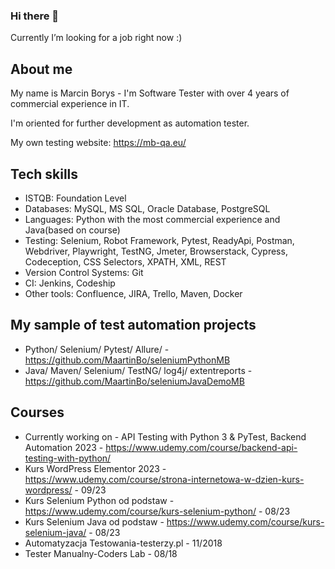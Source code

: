 ### Hi there 👋
Currently I’m looking for a job right now :)

## About me
My name is Marcin Borys - I'm Software Tester with over 4 years of commercial experience in IT.

I'm oriented for further development as automation tester.

My own testing website: https://mb-qa.eu/


## Tech skills

* ISTQB: Foundation Level 
* Databases: MySQL, MS SQL, Oracle Database, PostgreSQL
* Languages: Python with the most commercial experience and Java(based on course)
* Testing: Selenium, Robot Framework, Pytest, ReadyApi, Postman, Webdriver, Playwright, TestNG, Jmeter, Browserstack, Cypress, Codeception, CSS Selectors, XPATH, XML, REST
* Version Control Systems: Git
* CI: Jenkins, Codeship
* Other tools: Confluence, JIRA, Trello, Maven, Docker 


## My sample of test automation projects

* Python/ Selenium/ Pytest/ Allure/ - https://github.com/MaartinBo/seleniumPythonMB 
* Java/ Maven/ Selenium/ TestNG/ log4j/ extentreports - https://github.com/MaartinBo/seleniumJavaDemoMB

## Courses 
* Currently working on - API Testing with Python 3 & PyTest, Backend Automation 2023 - https://www.udemy.com/course/backend-api-testing-with-python/  
* Kurs WordPress Elementor 2023 - https://www.udemy.com/course/strona-internetowa-w-dzien-kurs-wordpress/ - 09/23
* Kurs Selenium Python od podstaw -https://www.udemy.com/course/kurs-selenium-python/ - 08/23
* Kurs Selenium Java od podstaw - https://www.udemy.com/course/kurs-selenium-java/ - 08/23
* Automatyzacja Testowania-testerzy.pl - 11/2018
* Tester Manualny-Coders Lab - 08/18 
